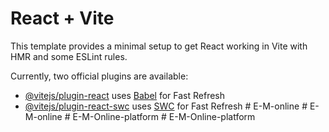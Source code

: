 # React + Vite

This template provides a minimal setup to get React working in Vite with HMR and some ESLint rules.

Currently, two official plugins are available:

- [@vitejs/plugin-react](https://github.com/vitejs/vite-plugin-react/blob/main/packages/plugin-react/README.md) uses [Babel](https://babeljs.io/) for Fast Refresh
- [@vitejs/plugin-react-swc](https://github.com/vitejs/vite-plugin-react-swc) uses [SWC](https://swc.rs/) for Fast Refresh
#   E - M - o n l i n e  
 #   E - M - o n l i n e  
 #   E - M - O n l i n e - p l a t f o r m  
 #   E - M - O n l i n e - p l a t f o r m  
 